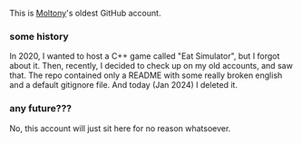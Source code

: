 This is [Moltony](https://github.com/IAmMoltony)'s oldest GitHub account.

### some history

In 2020, I wanted to host a C++ game called "Eat Simulator", but I forgot about it. Then, recently, I decided to check up on my old accounts, and saw that. The repo contained only a README with some really broken english and a default gitignore file. And today (Jan 2024) I deleted it.

### any future???

No, this account will just sit here for no reason whatsoever.
